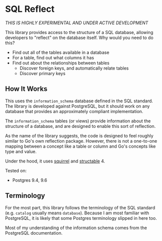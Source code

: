 # SQL Reflect

_THIS IS HIGHLY EXPERIMENTAL AND UNDER ACTIVE DEVELOPMENT_

This library provides access to the structure of a SQL database,
allowing developers to "reflect" on the database itself. Why would you
need to do this?

- Find out all of the tables available in a database
- For a table, find out what columns it has
- Find out about the relationships between tables
  - Discover foreign keys, and automatically relate tables
  - Discover primary keys

## How It Works

This uses the `information_schema` database defined in the SQL standard.
The library is developed against PostgreSQL, but it should work on any
database that provides an approximately compliant implementation.

The `information_schema` tables (or views) provide information about the
structure of a database, and are designed to enable this sort of
reflection.

As the name of the library suggests, the code is designed to feel
roughly similar to Go's own reflection package. However, there is not a
one-to-one mapping between a concept like a table or column and Go's
concepts like type and value.

Under the hood, it uses
[squirrel](https://github.com/Masterminds/squirrel)
and [structable](https://github.com/Masterminds/structable) 4.

Tested on:

- Postgres 9.4, 9.6

## Terminology

For the most part, this library follows the terminology of the SQL
standard (e.g. `catalog` usually means `database`). Because I am most
familiar with PostgreSQL, it is likely that some Postgres terminology
slipped in here too.

Most of my understanding of the information schema comes from the
PostgreSQL documentation.
